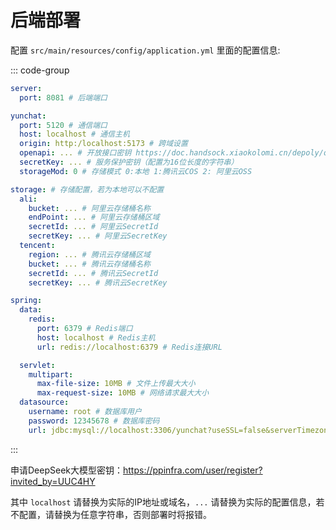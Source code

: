# 后端部署

配置 `src/main/resources/config/application.yml` 里面的配置信息:

::: code-group
```yml [application.yml]
server:
  port: 8081 # 后端端口

yunchat:
  port: 5120 # 通信端口
  host: localhost # 通信主机
  origin: http:/localhost:5173 # 跨域设置
  openapi: ... # 开放接口密钥 https://doc.handsock.xiaokolomi.cn/depoly/openapi.html
  secretKey: ... # 服务保护密钥（配置为16位长度的字符串）
  storageMod: 0 # 存储模式 0:本地 1:腾讯云COS 2: 阿里云OSS

storage: # 存储配置，若为本地可以不配置
  ali:
    bucket: ... # 阿里云存储桶名称
    endPoint: ... # 阿里云存储桶区域
    secretId: ... # 阿里云SecretId
    secretKey: ... # 阿里云SecretKey
  tencent:
    region: ... # 腾讯云存储桶区域
    bucket: ... # 腾讯云存储桶名称
    secretId: ... # 腾讯云SecretId
    secretKey: ... # 腾讯云SecretKey

spring:
  data:
    redis:
      port: 6379 # Redis端口
      host: localhost # Redis主机
      url: redis://localhost:6379 # Redis连接URL

  servlet:
    multipart:
      max-file-size: 10MB # 文件上传最大大小
      max-request-size: 10MB # 网络请求最大大小
  datasource:
    username: root # 数据库用户
    password: 12345678 # 数据库密码
    url: jdbc:mysql://localhost:3306/yunchat?useSSL=false&serverTimezone=UTC # 数据库连接URL
```
:::

申请DeepSeek大模型密钥：https://ppinfra.com/user/register?invited_by=UUC4HY

其中 `localhost` 请替换为实际的IP地址或域名，`...` 请替换为实际的配置信息，若不配置，请替换为任意字符串，否则部署时将报错。